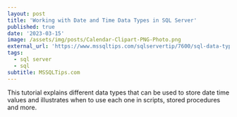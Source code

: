 ```yaml
---
layout: post
title: 'Working with Date and Time Data Types in SQL Server'
published: true
date: '2023-03-15'
image: /assets/img/posts/Calendar-Clipart-PNG-Photo.png
external_url: 'https://www.mssqltips.com/sqlservertip/7600/sql-data-types-date-datetime-datetime2-smalldatetime-datetimeoffset-time/?utm_source=HadiFadlallah'
tags:
  - sql server
  - sql
subtitle: MSSQLTips.com
---
```

This tutorial explains different data types that can be used to store date time values and illustrates when to use each one in scripts, stored procedures and more.
